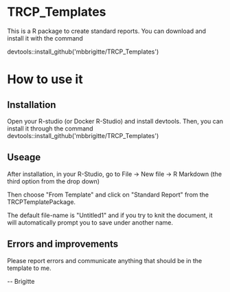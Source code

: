 # TRCP_Templates

This is  a R package to create standard reports. You can download and install it with the command

devtools::install_github('mbbrigitte/TRCP_Templates')

# How to use it
## Installation
Open your R-studio (or Docker R-Studio) and install devtools. Then, you can install it through the command
devtools::install_github('mbbrigitte/TRCP_Templates')

## Useage
After installation, in your R-Studio, go to 
File  ->  New file  ->  R Markdown   (the third option from the drop down)

Then choose "From Template" and click on "Standard Report" from the TRCPTemplatePackage.

The default file-name is "Untitled1" and if you try to knit the document, it will automatically prompt you to save under another name. 

## Errors and improvements
Please report errors and communicate anything that should be in the template to me.

-- Brigitte

